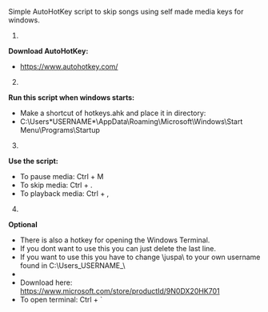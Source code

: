 Simple AutoHotKey script to skip songs using self made media keys for windows.

1.
**Download AutoHotKey:**
- https://www.autohotkey.com/
2.
**Run this script when windows starts:**
- Make a shortcut of hotkeys.ahk and place it in directory:
- C:\Users\*USERNAME*\AppData\Roaming\Microsoft\Windows\Start Menu\Programs\Startup

3.
**Use the script:**
- To pause media:     Ctrl + M
- To skip media:      Ctrl + .
- To playback media:  Ctrl + ,

4.
**Optional**
- There is also a hotkey for opening the Windows Terminal.
- If you dont want to use this you can just delete the last line.
- If you want to use this you have to change \juspa\ to your own username found in C:\Users\_USERNAME_\
-
- Download here: https://www.microsoft.com/store/productId/9N0DX20HK701
- To open terminal:   Ctrl + `
